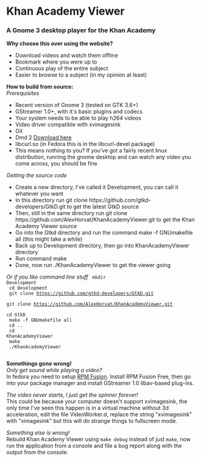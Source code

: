 Khan Academy Viewer
=================

<h3>A Gnome 3 desktop player for the Khan Academy</h3>

<strong>Why choose this over using the website?</strong>
<ul>
	<li>Download videos and watch them offline</li>
	<li>Bookmark where you were up to</li>
	<li>Continuous play of the entire subject</li>
	<li>Easier to browse to a subject (in my opinion at least)</li>
</ul>

<strong>How to build from source:</strong>
<br/>
<i>Prerequisites</i>
<ul>
	<li>Recent version of Gnome 3 (tested on GTK 3.6+)</li>
	<li>GStreamer 1.0+, with it's basic plugins and codecs</li>
	<li>Your system needs to be able to play h264 videos</li>
	<li>Video driver compatible with xvimagesink</li>
	<li>Git</li>
	<li>Dmd 2 <a href="http://dlang.org/download.html" target="_blank">Download here</a></li>
	<li>libcurl.so (in Fedora this is in the libcurl-devel package)</li>
	<li>This means nothing to you? If you've got a fairly recent linux distribution, running the gnome desktop and can watch any video you come across, you should be fine</li>
</ul>

<i>Getting the source code</i>
<ul>
	<li>Create a new directory, I've called it Development, you can call it whatever you want</li>
	<li>In this directory run git clone https://github.com/gtkd-developers/GtkD.git to get the latest GtkD source</li>
	<li>Then, still in the same directory run git clone https://github.com/AlexHorvat/KhanAcademyViewer.git to get the Khan Academy Viewer source</li>
	<li>Go into the Gtkd directory and run the command make -f GNUmakefile all (this might take a while)</li>
	<li>Back up to Development directory, then go into KhanAcademyViewer directory</li>
	<li>Run command make</li>
	<li>Done, now run ./KhanAcademyViewer to get the viewer going</li>
</ul>

<i>Or if you like command line stuff</i>
<code>
	mkdir Development<br/>
	cd Development<br/>
	git clone https://github.com/gtkd-developers/GtkD.git<br/>
	git clone https://github.com/AlexHorvat/KhanAcademyViewer.git<br/>
	cd GtkD<br/>
	make -f GNUmakefile all<br/>
	cd ..<br/>
	cd KhanAcademyViewer<br/>
	make<br/>
	./KhanAcademyViewer<br/>
</code>

<strong>Somethings gone wrong!</strong>
<br/>
<i>Only get sound while playing a video?</i>
<br/>
In fedora you need to setup <a href="http://rpmfusion.org/Configuration" target="_blank">RPM Fusion</a>. Install RPM Fusion Free, then go into your package manager and install GStreamer 1.0 libav-based plug-ins.

<i>The video never starts, I just get the spinner forever!</i>
<br/>
This could be because your computer doesn't support xvimagesink, the only time I've seen this happen is in a virtual machine without 3d acceleration, edit the file VideoWorker.d, replace the string "xvimagesink" with "ximagesink" but this will do strange things to fullscreen mode.

<i>Something else is wrong!</i>
<br/>
Rebuild Khan Academy Viewer using <code>make debug</code> instead of just <code>make</code>, now run the application from a console and file a bug report along with the output from the console.